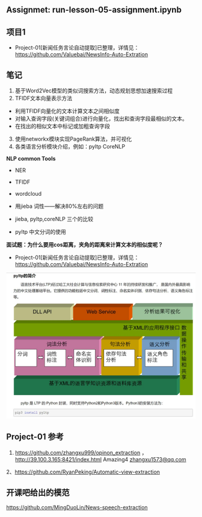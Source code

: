 ## Assignmet: run-lesson-05-assignment.ipynb


## 项目1

- Project-01[新闻任务言论自动提取]已整理，详情见：https://github.com/Valuebai/NewsInfo-Auto-Extration


## 笔记

1. 基于Word2Vec模型的类似词搜索方法，动态规划思想加速搜索过程
2. TFIDF文本向量表示方法
  - 利用TFIDF向量化的文本计算文本之间相似度
  - 对输入查询字段(关键词组合)进行向量化，找出和查询字段最相似的文本。
  - 在找出的相似文本中标记或加粗查询字段
3. 使用networkx模块实现PageRank算法，并可视化
4. 各类语言分析模块介绍，例如：pyltp CoreNLP


**NLP common Tools**

- NER
- TFIDF
- wordcloud
- 用jieba 词性——解决80%左右的问题
- jieba, pyltp,coreNLP 三个的比较

- pyltp 中文分词的使用

**面试题：为什么要用cos距离，夹角的距离来计算文本的相似度呢？**

- Project-01[新闻任务言论自动提取]已整理，详情见：https://github.com/Valuebai/NewsInfo-Auto-Extration


![pyltp简介](../images/pyltp简介.jpg)




## Project-01 参考
1. https://github.com/zhangxu999/opinon_extraction ， http://39.100.3.165:8421/index.html
Amazing4 zhangxu1573@qq.com

2、https://github.com/RyanPeking/Automatic-view-extraction

## 开课吧给出的模范

https://github.com/MingDuoLin/News-speech-extraction